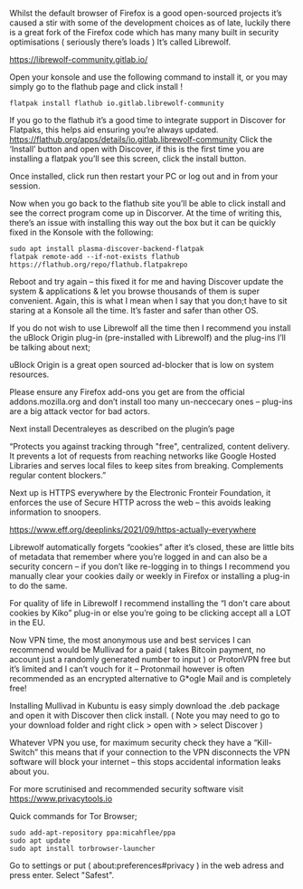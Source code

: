 

Whilst the default browser of Firefox is a good open-sourced projects it’s caused a stir with some of the development choices as of late, 
luckily there is a great fork of the Firefox code which has many many built in security optimisations ( seriously there’s loads ) It’s called Librewolf.

https://librewolf-community.gitlab.io/

Open your konsole and use the following command to install it, or you may simply go to the flathub page and click install !

	flatpak install flathub io.gitlab.librewolf-community

If you go to the flathub it’s a good time to integrate support in Discover for Flatpaks, this helps aid ensuring you’re always updated. 
https://flathub.org/apps/details/io.gitlab.librewolf-community
Click the ‘Install’ button and open with Discover, if this is the first time you are installing a flatpak you’ll see this screen, click the install button.

Once installed, click run then restart your PC or log out and in from your session.

Now when you go back to the flathub site you’ll be able to click install and see the correct program come up in Discorver.
At the time of writing this, there’s an issue with installing this way out the box but it can be quickly fixed in the Konsole with the following:
      
 	sudo apt install plasma-discover-backend-flatpak
 	flatpak remote-add --if-not-exists flathub https://flathub.org/repo/flathub.flatpakrepo

Reboot and try again – this fixed it for me and having Discover update the system & applications & let you browse thousands of them is super convenient. 
Again, this is what I mean when I say that you don;t have to sit staring at a Konsole all the time. It’s faster and safer than other OS. 

If you do not wish to use Librewolf all the time then I recommend you install the uBlock Origin plug-in (pre-installed with Librewolf) and the plug-ins I’ll 
be talking about next;

uBlock Origin is a great open sourced ad-blocker that is low on system resources.

Please ensure any Firefox add-ons you get are from the official addons.mozilla.org and don’t install too many un-neccecary ones – 
plug-ins are a big attack vector for bad actors.

Next install Decentraleyes as described on the plugin’s page
 
“Protects you against tracking through "free", centralized, content delivery. It prevents a lot of requests from reaching networks like Google Hosted Libraries
and serves local files to keep sites from breaking. Complements regular content blockers.”

Next up is HTTPS everywhere by the Electronic Fronteir Foundation, it enforces the use of Secure HTTP across the web – this avoids leaking information to snoopers.

https://www.eff.org/deeplinks/2021/09/https-actually-everywhere

Librewolf automatically forgets “cookies” after it’s closed, these are little bits of metadata that remember where you’re logged in and can also be a security 
concern – if you don’t like re-logging in to things I recommend you manually clear your cookies daily or weekly in Firefox or installing a plug-in to do the same.

For quality of life in Librewolf I recommend installing the “I don't care about cookies by Kiko”  plug-in or else you’re going to be clicking accept all a LOT 
in the EU.

Now VPN time, the most anonymous use and best services I can recommend would be Mullivad for a paid ( takes Bitcoin payment, no account just a randomly 
generated number to input ) or ProtonVPN free but it’s limited and I can’t vouch for it – Protonmail however is often recommended as an encrypted alternative 
to G*ogle Mail and is completely free! 

Installing Mullivad in Kubuntu is easy simply download the .deb package and open it with Discover then click install. ( Note you may need to go to your 
download folder and right click > open with > select Discover )

Whatever VPN you use, for maximum security check they have a “Kill-Switch” this means that if your connection to the VPN disconnects the VPN software 
will block your internet – this stops accidental information leaks about you.


For more scrutinised and recommended security software visit https://www.privacytools.io

Quick commands for Tor Browser;

```
sudo add-apt-repository ppa:micahflee/ppa
sudo apt update 
sudo apt install torbrowser-launcher
```

Go to settings or put ( about:preferences#privacy ) in the web adress and press enter. Select "Safest".
